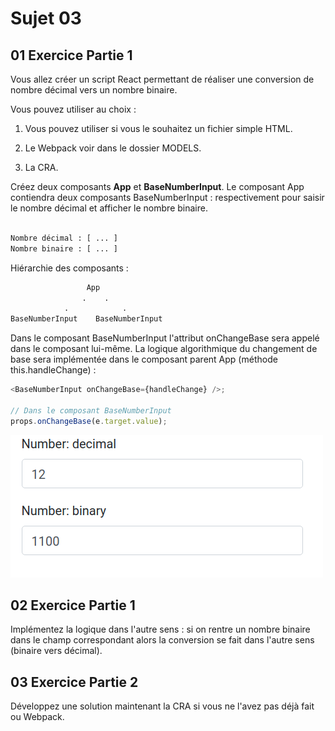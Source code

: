 # Sujet 03

## 01 Exercice Partie 1

Vous allez créer un script React permettant de réaliser une conversion de nombre décimal vers un nombre binaire.

Vous pouvez utiliser au choix :

1. Vous pouvez utiliser si vous le souhaitez un fichier simple HTML.

2. Le Webpack voir dans le dossier MODELS.

3. La CRA.

Créez deux composants **App** et **BaseNumberInput**. Le composant App contiendra deux composants BaseNumberInput : respectivement pour saisir le nombre décimal et afficher le nombre binaire.

```txt

Nombre décimal : [ ... ]
Nombre binaire : [ ... ]

```

Hiérarchie des composants :

```txt
                 App
                .    .
            .            .
BaseNumberInput    BaseNumberInput
```

Dans le composant BaseNumberInput l'attribut onChangeBase sera appelé dans le composant lui-même. La logique algorithmique du changement de base sera implémentée dans le composant parent App (méthode this.handleChange) :

```js
<BaseNumberInput onChangeBase={handleChange} />;

// Dans le composant BaseNumberInput
props.onChangeBase(e.target.value);
```

![Conversion binary <=> decimal](./images/decimal_binary.png)

## 02 Exercice Partie 1

Implémentez la logique dans l'autre sens : si on rentre un nombre binaire dans le champ correspondant alors la conversion se fait dans l'autre sens (binaire vers décimal).

## 03 Exercice Partie 2

Développez une solution maintenant la CRA si vous ne l'avez pas déjà fait ou Webpack.
